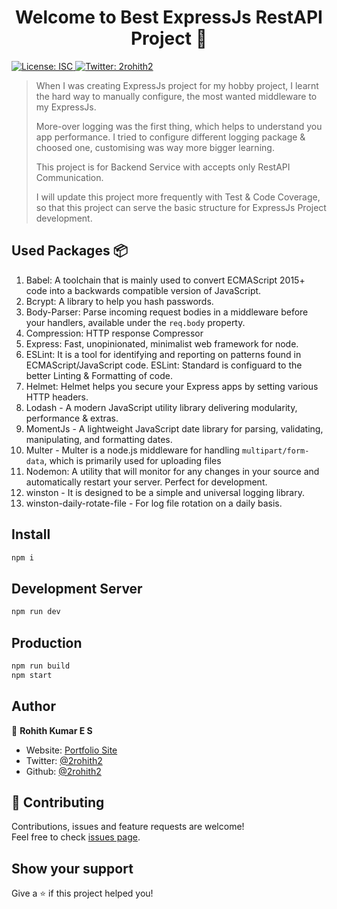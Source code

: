 <h1 align="center">Welcome to Best ExpressJs RestAPI Project 👋</h1>
<p>
  <a href="#" target="_blank">
    <img alt="License: ISC" src="https://img.shields.io/badge/License-ISC-yellow.svg" />
  </a>
  <a href="https://twitter.com/2rohith2" target="_blank">
    <img alt="Twitter: 2rohith2" src="https://img.shields.io/twitter/follow/2rohith2.svg?style=social" />
  </a>
</p>

> When I was creating ExpressJs project for my hobby project, I learnt the hard way to manually configure, the most wanted middleware to my ExpressJs.
> 
> More-over logging was the first thing, which helps to understand you app performance. I tried to configure different logging package & choosed one, customising was way more bigger learning. 
> 
>  This project is for Backend Service with accepts only RestAPI Communication.
>  
>  I will update this project more frequently with Test & Code Coverage, so that this project can serve the basic structure for ExpressJs Project development.

## Used Packages 📦

 1. Babel: A toolchain that is mainly used to convert ECMAScript 2015+ code into a backwards compatible version of JavaScript.
 2. Bcrypt: A library to help you hash passwords.
 3. Body-Parser: Parse incoming request bodies in a middleware before your handlers, available under the `req.body` property. 
 4. Compression: HTTP response Compressor
 5. Express: Fast, unopinionated, minimalist web framework for node. 
 6. ESLint: It is a tool for identifying and reporting on patterns found in ECMAScript/JavaScript code. ESLint: Standard is configuard to the better Linting & Formatting of code.
 7. Helmet: Helmet helps you secure your Express apps by setting various HTTP headers.
 8. Lodash - A modern JavaScript utility library delivering modularity, performance & extras.
 9. MomentJs - A lightweight JavaScript date library for parsing, validating, manipulating, and formatting dates.
 10. Multer - Multer is a node.js middleware for handling `multipart/form-data`, which is primarily used for uploading files
 11. Nodemon: A utility that will monitor for any changes in your source and automatically restart your server. Perfect for development.
 12. winston - It is designed to be a simple and universal logging library.
 13. winston-daily-rotate-file - For log file rotation on a daily basis.

## Install

```sh
npm i
```
## Development Server

```sh
npm run dev
```

## Production

```sh
npm run build
npm start
```

## Author

👤 **Rohith Kumar E S**

* Website: [Portfolio Site](http://rohithkumar.tk/)
* Twitter: [@2rohith2](https://twitter.com/2rohith2)
* Github: [@2rohith2](https://github.com/2rohith2)

## 🤝 Contributing

Contributions, issues and feature requests are welcome!<br />Feel free to check [issues page](https://github.com/2rohith2/best-expressjs-restapi-project/issues).

## Show your support

Give a ⭐️ if this project helped you!